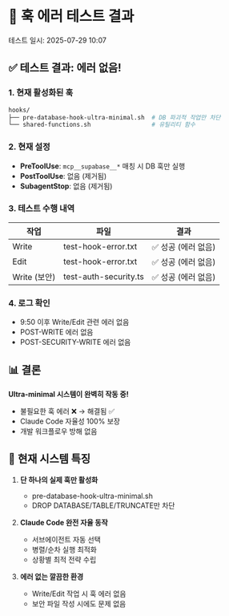 # 🧪 훅 에러 테스트 결과

테스트 일시: 2025-07-29 10:07

## ✅ 테스트 결과: 에러 없음!

### 1. 현재 활성화된 훅
```bash
hooks/
├── pre-database-hook-ultra-minimal.sh  # DB 파괴적 작업만 차단
└── shared-functions.sh                 # 유틸리티 함수
```

### 2. 현재 설정
- **PreToolUse**: `mcp__supabase__*` 매칭 시 DB 훅만 실행
- **PostToolUse**: 없음 (제거됨)
- **SubagentStop**: 없음 (제거됨)

### 3. 테스트 수행 내역

| 작업 | 파일 | 결과 |
|------|------|------|
| Write | test-hook-error.txt | ✅ 성공 (에러 없음) |
| Edit | test-hook-error.txt | ✅ 성공 (에러 없음) |
| Write (보안) | test-auth-security.ts | ✅ 성공 (에러 없음) |

### 4. 로그 확인
- 9:50 이후 Write/Edit 관련 에러 없음
- POST-WRITE 에러 없음
- POST-SECURITY-WRITE 에러 없음

## 📊 결론

**Ultra-minimal 시스템이 완벽히 작동 중!**

- 불필요한 훅 에러 ❌ → 해결됨 ✅
- Claude Code 자율성 100% 보장
- 개발 워크플로우 방해 없음

## 🎯 현재 시스템 특징

1. **단 하나의 실제 훅만 활성화**
   - pre-database-hook-ultra-minimal.sh
   - DROP DATABASE/TABLE/TRUNCATE만 차단

2. **Claude Code 완전 자율 동작**
   - 서브에이전트 자동 선택
   - 병렬/순차 실행 최적화
   - 상황별 최적 전략 수립

3. **에러 없는 깔끔한 환경**
   - Write/Edit 작업 시 훅 에러 없음
   - 보안 파일 작성 시에도 문제 없음
